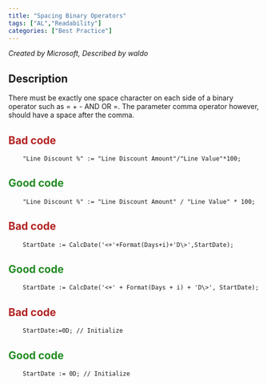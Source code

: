 ```yaml
---
title: "Spacing Binary Operators"
tags: ["AL","Readability"]
categories: ["Best Practice"]
---
```


_Created by Microsoft, Described by waldo_

## Description

There must be exactly one space character on each side of a binary operator such as = + - AND OR =. The parameter comma operator however, should have a space after the comma.

## <span style="color:FireBrick">Bad code</span>

```al
    "Line Discount %" := "Line Discount Amount"/"Line Value"*100;  
```

## <span style="color:ForestGreen">Good code</span>

```al
    "Line Discount %" := "Line Discount Amount" / "Line Value" * 100;  
```

## <span style="color:FireBrick">Bad code</span>

```al
    StartDate := CalcDate('<+'+Format(Days+i)+'D\>',StartDate);  
```

## <span style="color:ForestGreen">Good code</span>

```al
    StartDate := CalcDate('<+' + Format(Days + i) + 'D\>', StartDate);  
```

## <span style="color:FireBrick">Bad code</span>

```al
    StartDate:=0D; // Initialize  
```

## <span style="color:ForestGreen">Good code</span>

```al
    StartDate := 0D; // Initialize
```
